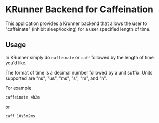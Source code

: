 # KRunner Backend for Caffeination

This application provides a Krunner backend that allows the user to "caffeinate" (inhibit sleep/locking) for a user specified length of time.

## Usage

In KRunner simply do `caffeinate` or `caff` followed by the length of time you'd like.

The format of time is a decimal number followed by a unit suffix. Units supported are "ns", "us", "ms", "s", "m", and "h".

For example

```
caffeinate 4h2m
```

or

```
caff 10s5m2ms
```
